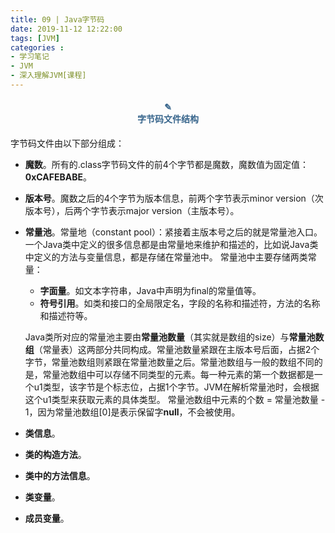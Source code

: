 ```yaml
---
title: 09 | Java字节码
date: 2019-11-12 12:22:00
tags: [JVM]
categories :
- 学习笔记
- JVM
- 深入理解JVM[课程]
---
```


#### <center><font color = "#36648B">✎</font><br/><font color = "#36648B">字节码文件结构</font></center>

字节码文件由以下部分组成：
- **魔数**。所有的.class字节码文件的前4个字节都是魔数，魔数值为固定值：**0xCAFEBABE**。
- **版本号**。魔数之后的4个字节为版本信息，前两个字节表示minor version（次版本号），后两个字节表示major version（主版本号）。
- **常量池**。常量地（constant pool）：紧接着主版本号之后的就是常量池入口。一个Java类中定义的很多信息都是由常量地来维护和描述的，比如说Java类中定义的方法与变量信息，都是存储在常量池中。
  常量池中主要存储两类常量：
  - **字面量**。如文本字符串，Java中声明为final的常量值等。
  - **符号引用**。如类和接口的全局限定名，字段的名称和描述符，方法的名称和描述符等。
  
  Java类所对应的常量池主要由**常量池数量**（其实就是数组的size）与**常量池数组**（常量表）这两部分共同构成。常量池数量紧跟在主版本号后面，占据2个字节，常量池数组则紧跟在常量池数量之后。常量池数组与一般的数组不同的是，常量池数组中可以存储不同类型的元素。每一种元素的第一个数据都是一个u1类型，该字节是个标志位，占据1个字节。JVM在解析常量池时，会根据这个u1类型来获取元素的具体类型。
  常量池数组中元素的个数 = 常量池数量 - 1，因为常量池数组[0]是表示保留字**null**，不会被使用。
 
  
- **类信息**。
- **类的构造方法**。
- **类中的方法信息**。
- **类变量**。
- **成员变量**。





















